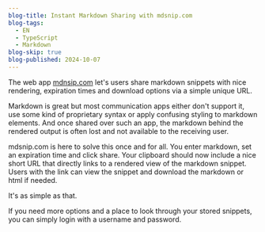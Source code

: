 ```yaml
---
blog-title: Instant Markdown Sharing with mdsnip.com
blog-tags:
  - EN
  - TypeScript
  - Markdown
blog-skip: true
blog-published: 2024-10-07
---
```


The web app [mdnsip.com](http://mdnsip.com) let's users share markdown snippets with nice rendering, expiration times and download options via a simple unique URL.

Markdown is great but most communication apps either don't support it, use some kind of proprietary syntax or apply confusing styling to markdown elements. And once shared over such an app, the markdown behind the rendered output is often lost and not available to the receiving user.

mdsnip.com is here to solve this once and for all. You enter markdown, set an expiration time and click share. Your clipboard should now include a nice short URL that directly links to a rendered view of the markdown snippet. Users with the link can view the snippet and download the markdown or html if needed.

It's as simple as that.

If you need more options and a place to look through your stored snippets, you can simply login with a username and password.
